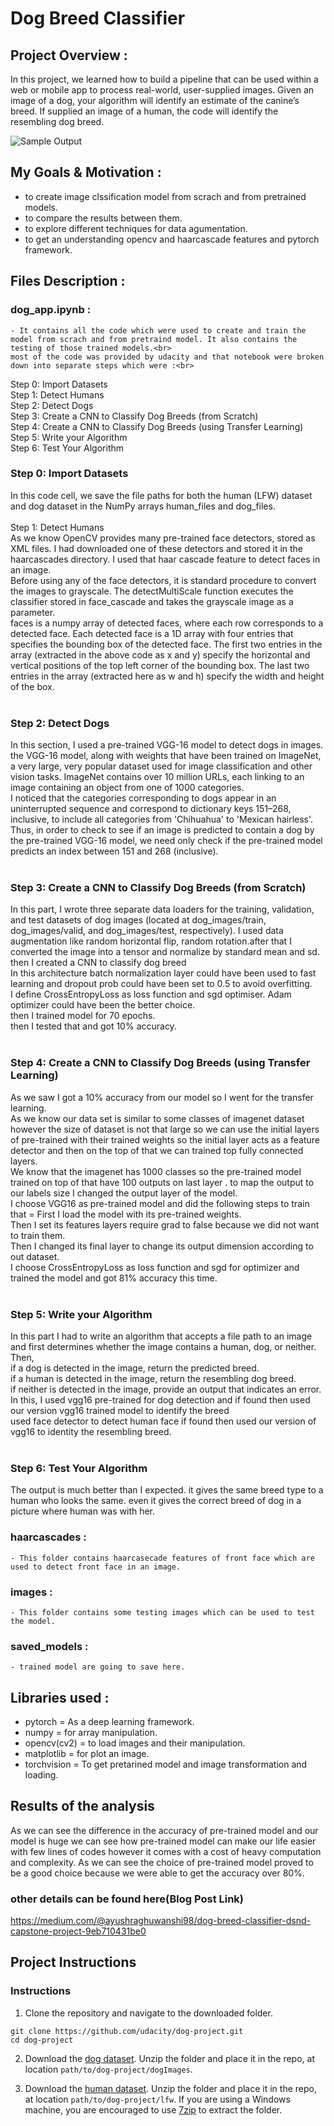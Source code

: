 # Dog Breed Classifier

[//]: # (Image References)

[image1]: ./images/sample_dog_output.png "Sample Output"
[image2]: ./images/vgg16_model.png "VGG-16 Model Keras Layers"
[image3]: ./images/vgg16_model_draw.png "VGG16 Model Figure"


## Project Overview :
In this project, we  learned how to build a pipeline that can be used within a web or mobile app to process real-world, user-supplied images.  Given an image of a dog, your algorithm will identify an estimate of the canine’s breed.  If supplied an image of a human, the code will identify the resembling dog breed.  

![Sample Output][image1]

## My Goals & Motivation :
- to create image clssification model from scrach and from pretrained models.
- to compare the results between them.
- to explore different techniques for data agumentation.
- to get an understanding opencv and haarcascade features and pytorch framework.

## Files Description :
### dog_app.ipynb :
	- It contains all the code which were used to create and train the model from scrach and from pretraind model. It also contains the testing of those trained models.<br>
	most of the code was provided by udacity and that notebook were broken down into separate steps which were :<br>
Step 0: Import Datasets<br>
Step 1: Detect Humans<br>
Step 2: Detect Dogs<br>
Step 3: Create a CNN to Classify Dog Breeds (from Scratch)<br>
Step 4: Create a CNN to Classify Dog Breeds (using Transfer Learning)<br>
Step 5: Write your Algorithm<br>
Step 6: Test Your Algorithm<br>

### Step 0: Import Datasets<br>
In this code cell, we save the file paths for both the human (LFW) dataset and dog dataset in the NumPy arrays human_files and dog_files.<br><br>
Step 1: Detect Humans<br>
As we know OpenCV provides many pre-trained face detectors, stored as XML files. I had downloaded one of these detectors and stored it in the haarcascades directory. I used that haar cascade feature to detect faces in an image.<br>
Before using any of the face detectors, it is standard procedure to convert the images to grayscale. The detectMultiScale function executes the classifier stored in face_cascade and takes the grayscale image as a parameter.<br>
faces is a numpy array of detected faces, where each row corresponds to a detected face. Each detected face is a 1D array with four entries that specifies the bounding box of the detected face. The first two entries in the array (extracted in the above code as x and y) specify the horizontal and vertical positions of the top left corner of the bounding box. The last two entries in the array (extracted here as w and h) specify the width and height of the box.<br><br>
### Step 2: Detect Dogs<br>
In this section, I used a pre-trained VGG-16 model to detect dogs in images.<br>
the VGG-16 model, along with weights that have been trained on ImageNet, a very large, very popular dataset used for image classification and other vision tasks. ImageNet contains over 10 million URLs, each linking to an image containing an object from one of 1000 categories.<br>
I noticed that the categories corresponding to dogs appear in an uninterrupted sequence and correspond to dictionary keys 151–268, inclusive, to include all categories from 'Chihuahua' to 'Mexican hairless'. Thus, in order to check to see if an image is predicted to contain a dog by the pre-trained VGG-16 model, we need only check if the pre-trained model predicts an index between 151 and 268 (inclusive).<br><br>
### Step 3: Create a CNN to Classify Dog Breeds (from Scratch)<br>
In this part, I wrote three separate data loaders for the training, validation, and test datasets of dog images (located at dog_images/train, dog_images/valid, and dog_images/test, respectively). I used data augmentation like random horizontal flip, random rotation.after that I converted the image into a tensor and normalize by standard mean and sd.
then I created a CNN to classify dog breed<br>
In this architecture batch normalization layer could have been used to fast learning and dropout prob could have been set to 0.5 to avoid overfitting.<br>
I define CrossEntropyLoss as loss function and sgd optimiser. Adam optimizer could have been the better choice.<br>
then I trained model for 70 epochs.<br>
then I tested that and got 10% accuracy.<br><br>
### Step 4: Create a CNN to Classify Dog Breeds (using Transfer Learning)<br>
As we saw I got a 10% accuracy from our model so I went for the transfer learning.<br>
As we know our data set is similar to some classes of imagenet dataset however the size of dataset is not that large so we can use the initial layers of pre-trained with their trained weights so the initial layer acts as a feature detector and then on the top of that we can trained top fully connected layers.<br>
We know that the imagenet has 1000 classes so the pre-trained model trained on top of that have 100 outputs on last layer . to map the output to our labels size I changed the output layer of the model.<br>
I choose VGG16 as pre-trained model and did the following steps to train that =
First I load the model with its pre-trained weights.<br>
Then I set its features layers require grad to false because we did not want to train them.<br>
Then I changed its final layer to change its output dimension according to out dataset.<br>
I choose CrossEntropyLoss as loss function and sgd for optimizer and trained the model and got 81% accuracy this time.<br><br>
### Step 5: Write your Algorithm<br>
In this part I had to write an algorithm that accepts a file path to an image and first determines whether the image contains a human, dog, or neither. Then,<br>
if a dog is detected in the image, return the predicted breed.<br>
if a human is detected in the image, return the resembling dog breed.<br>
if neither is detected in the image, provide an output that indicates an error.<br>
In this, I used vgg16 pre-trained for dog detection and if found then used our version vgg16 trained model to identify the breed<br>
used face detector to detect human face if found then used our version of vgg16 to identity the resembling breed.<br><br>
### Step 6: Test Your Algorithm<br>
The output is much better than I expected. it gives the same breed type to a human who looks the same. even it gives the correct breed of dog in a picture where human was with her.<br>
### haarcascades :
	- This folder contains haarcasecade features of front face which are used to detect front face in an image.
### images :
	- This folder contains some testing images which can be used to test the model.
### saved_models :
	- trained model are going to save here.


## Libraries used :
- pytorch = As a deep learning framework.
- numpy = for array manipulation.
- opencv(cv2) = to load images and their manipulation.
- matplotlib = for plot an image.
- torchvision = To get pretarined model and image transformation and loading.

## Results of the analysis

As we can see the difference in the accuracy of pre-trained model and our model is huge we can see how pre-trained model can make our life easier with few lines of codes however it comes with a cost of heavy computation and complexity.
As we can see the choice of pre-trained model proved to be a good choice because we were able to get the accuracy over 80%.

### other details can be found here(Blog Post Link)
https://medium.com/@ayushraghuwanshi98/dog-breed-classifier-dsnd-capstone-project-9eb710431be0

## Project Instructions

### Instructions

1. Clone the repository and navigate to the downloaded folder.
```	
git clone https://github.com/udacity/dog-project.git
cd dog-project
```

2. Download the [dog dataset](https://s3-us-west-1.amazonaws.com/udacity-aind/dog-project/dogImages.zip).  Unzip the folder and place it in the repo, at location `path/to/dog-project/dogImages`. 

3. Download the [human dataset](https://s3-us-west-1.amazonaws.com/udacity-aind/dog-project/lfw.zip).  Unzip the folder and place it in the repo, at location `path/to/dog-project/lfw`.  If you are using a Windows machine, you are encouraged to use [7zip](http://www.7-zip.org/) to extract the folder. 

